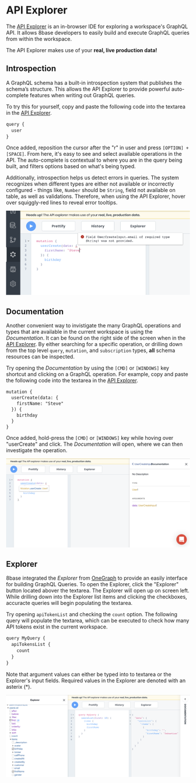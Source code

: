 # API Explorer
The [API Explorer](https://app.8base.com/api-explorer) is an in-browser IDE for exploring a workspace's GraphQL API. It allows 8base developers to easily build and execute GraphQL queries from within the workspace.

<!--{% hint style="warning" %}-->
The API Explorer makes use of your **real, live production data!**
<!--{% endhint %}-->

## Introspection
A GraphQL schema has a built-in introspection system that publishes the schema’s structure. This allows the API Explorer to provide powerful auto-complete features when writing out GraphQL queries. 

To try this for yourself, copy and paste the following code into the textarea in the [API Explorer](https://app.8base.com/api-explorer). 

```javascript
query {
  user
}
```

Once added, reposition the cursor after the "r" in user and press `[OPTION] + [SPACE]`. From here, it's easy to see and select available operations in the API. The auto-complete is contextual to where you are in the query being built, and filters options based on what's being typed.

Additionally, introspection helps us detect errors in queries. The system recognizes when different types are either not available or incorrectly configured - things like, `Number` should be `String`, field not available on table, as well as validations. Therefore, when using the API Explorer, hover over squiggly-red lines to reveal error tooltips.

![Tooltip showing error in API Explorer](../../images/api-explorer-tooltip-error.png)

## Documentation
Another convenient way to invistigate the many GraphQL operations and types that are available in the current workspace is using the *Documentation*. It can be found on the right side of the screen when in the [API Explorer](https://app.8base.com/api-explorer). By either searching for a specific operation, or drilling down from the top level `query`, `mutation`, and `subscription` types, **all** schema resources can be inspected.

Try opening the *Documentation* by using the `[CMD]` or `[WINDOWS]` key shortcut and clicking on a GraphQL operation. For example, copy and paste the following code into the textarea in the [API Explorer](https://app.8base.com/api-explorer). 

```
mutation {
  userCreate(data: {
    firstName: "Steve"
  }) {
    birthday
  }
}
```

Once added, hold-press the `[CMD]` or `[WINDOWS]` key while hoving over "userCreate" and click. The *Documentation* will open, where we can then investigate the operation.

![Opening the documentation using keyboard shortcut](../../images/documentation-explorer-open-shortcut.png)

## Explorer
8base integrated the *Explorer* from [OneGraph](https://www.onegraph.com/) to provide an easily interface for building GraphQL Queries. To open the Explorer, click the "Explorer" button located abover the textarea. The Explorer will open up on screen left. While drilling down into the Explorer list items and clicking the checkboxes, accuracte queries will begin populating the textarea.

Try opening `apiTokenList` and checking the `count` option. The following query will populate the textarea, which can be executed to check how many API tokens exist in the current workspace.

```javascript
query MyQuery {
  apiTokensList {
    count
  }
}
```

Note that argument values can either be typed into to textarea or the Explorer's input fields. Required values in the Explorer are denoted with an asterix (*).

![Opening the documentation using keyboard shortcut](../../images/one-graph-explorer.png)
